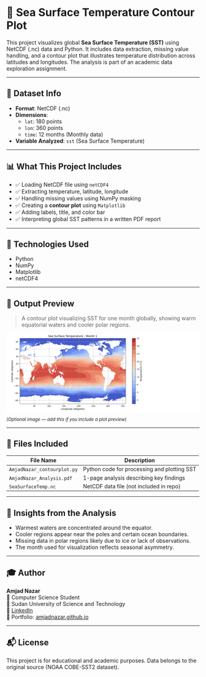 # 🌊 Sea Surface Temperature Contour Plot

This project visualizes global **Sea Surface Temperature (SST)** using NetCDF (.nc) data and Python. It includes data extraction, missing value handling, and a contour plot that illustrates temperature distribution across latitudes and longitudes. The analysis is part of an academic data exploration assignment.

---

## 📂 Dataset Info

- **Format**: NetCDF (.nc)
- **Dimensions**:
  - `lat`: 180 points
  - `lon`: 360 points
  - `time`: 12 months (Monthly data)
- **Variable Analyzed**: `sst` (Sea Surface Temperature)

---

## 📊 What This Project Includes

- ✅ Loading NetCDF file using `netCDF4`
- ✅ Extracting temperature, latitude, longitude
- ✅ Handling missing values using NumPy masking
- ✅ Creating a **contour plot** using `Matplotlib`
- ✅ Adding labels, title, and color bar
- ✅ Interpreting global SST patterns in a written PDF report

---

## 🧪 Technologies Used

- Python
- NumPy
- Matplotlib
- netCDF4

---

## 📸 Output Preview

> A contour plot visualizing SST for one month globally, showing warm equatorial waters and cooler polar regions.

![SST Contour Example](contour_plot.png)  
<sub>*(Optional image — add this if you include a plot preview)*</sub>

---

## 📄 Files Included

| File Name                          | Description                                  |
|-----------------------------------|----------------------------------------------|
| `AmjadNazar_contourplot.py`       | Python code for processing and plotting SST  |
| `AmjadNazar_Analysis.pdf`         | 1-page analysis describing key findings       |
| `SeaSurfaceTemp.nc`               | NetCDF data file (not included in repo)       |

---

## 📌 Insights from the Analysis

- Warmest waters are concentrated around the equator.
- Cooler regions appear near the poles and certain ocean boundaries.
- Missing data in polar regions likely due to ice or lack of observations.
- The month used for visualization reflects seasonal asymmetry.

---

## 🎓 Author

**Amjad Nazar**  
📘 Computer Science Student  
📍 Sudan University of Science and Technology  
🔗 [LinkedIn](https://www.linkedin.com/in/amjad-nazar)  
🧪 Portfolio: [amjadnazar.github.io](https://amjadnazar.github.io)

---

## 📬 License

This project is for educational and academic purposes. Data belongs to the original source (NOAA COBE-SST2 dataset).
